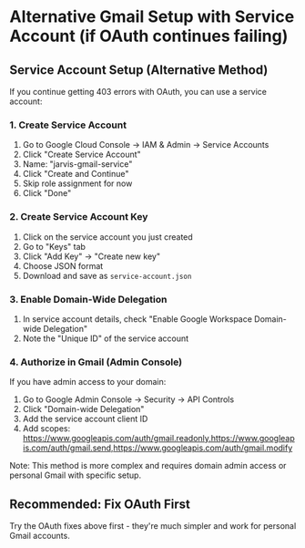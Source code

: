 # Alternative Gmail Setup with Service Account (if OAuth continues failing)

## Service Account Setup (Alternative Method)

If you continue getting 403 errors with OAuth, you can use a service account:

### 1. Create Service Account
1. Go to Google Cloud Console → IAM & Admin → Service Accounts
2. Click "Create Service Account"
3. Name: "jarvis-gmail-service"
4. Click "Create and Continue"
5. Skip role assignment for now
6. Click "Done"

### 2. Create Service Account Key
1. Click on the service account you just created
2. Go to "Keys" tab
3. Click "Add Key" → "Create new key"
4. Choose JSON format
5. Download and save as `service-account.json`

### 3. Enable Domain-Wide Delegation
1. In service account details, check "Enable Google Workspace Domain-wide Delegation"
2. Note the "Unique ID" of the service account

### 4. Authorize in Gmail (Admin Console)
If you have admin access to your domain:
1. Go to Google Admin Console → Security → API Controls
2. Click "Domain-wide Delegation"
3. Add the service account client ID
4. Add scopes: https://www.googleapis.com/auth/gmail.readonly,https://www.googleapis.com/auth/gmail.send,https://www.googleapis.com/auth/gmail.modify

Note: This method is more complex and requires domain admin access or personal Gmail with specific setup.

## Recommended: Fix OAuth First

Try the OAuth fixes above first - they're much simpler and work for personal Gmail accounts.
